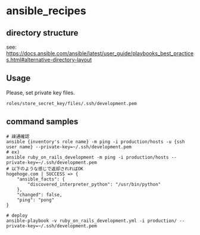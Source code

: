 # ansible_recipes

## directory structure
see:
https://docs.ansible.com/ansible/latest/user_guide/playbooks_best_practices.html#alternative-directory-layout

## Usage
Please, set private key files.
```
roles/store_secret_key/files/.ssh/development.pem
```

## command samples
```
# 疎通確認
ansible {inventory's role name} -m ping -i production/hosts -u {ssh user name} --private-key=~/.ssh/development.pem
# ex)
ansible ruby_on_rails_development -m ping -i production/hosts --private-key=~/.ssh/development.pem
# 以下のような感じで返却されればOK
hogehoge.com | SUCCESS => {
    "ansible_facts": {
        "discovered_interpreter_python": "/usr/bin/python"
    },
    "changed": false,
    "ping": "pong"
}
```

```
# deploy
ansible-playbook -v ruby_on_rails_development.yml -i production/ --private-key=~/.ssh/development.pem
```

